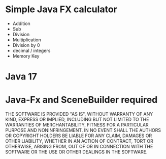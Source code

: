 # Simple Java FX calculator

- Addition
- Sub
- Division
- Multiplication
- Division by 0
- decimal / integers
- Memory Key

# Java 17
# Java-Fx and SceneBuilder required

THE SOFTWARE IS PROVIDED "AS IS", WITHOUT WARRANTY OF ANY KIND, EXPRESS OR IMPLIED, INCLUDING BUT NOT LIMITED TO THE WARRANTIES OF MERCHANTABILITY, FITNESS FOR A PARTICULAR PURPOSE AND NONINFRINGEMENT. IN NO EVENT SHALL THE AUTHORS OR COPYRIGHT HOLDERS BE LIABLE FOR ANY CLAIM, DAMAGES OR OTHER LIABILITY, WHETHER IN AN ACTION OF CONTRACT, TORT OR OTHERWISE, ARISING FROM, OUT OF OR IN CONNECTION WITH THE SOFTWARE OR THE USE OR OTHER DEALINGS IN THE SOFTWARE.